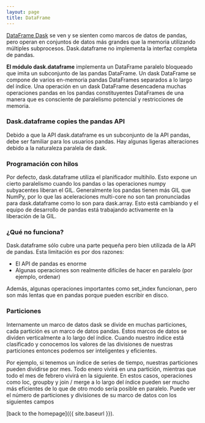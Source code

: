 ```yaml
---
layout: page
title: DataFrame
---
```


[DataFrame Dask](http://dask.pydata.org/en/latest/dataframe.html) se ven y se sienten como marcos de datos de pandas, pero operan en conjuntos de datos más grandes que la memoria utilizando múltiples subprocesos. Dask.dataframe no implementa la interfaz completa de pandas.

**El módulo dask.dataframe** implementa un DataFrame paralelo bloqueado que imita un subconjunto de las pandas DataFrame. Un dask DataFrame se compone de varios en-memoria pandas DataFrames separados a lo largo del índice. Una operación en un dask DataFrame desencadena muchas operaciones pandas en los pandas constituyentes DataFrames de una manera que es consciente de paralelismo potencial y restricciones de memoria.

### Dask.dataframe copies the pandas API

Debido a que la API dask.dataframe es un subconjunto de la API pandas, debe ser familiar para los usuarios pandas. Hay algunas ligeras alteraciones debido a la naturaleza paralela de dask.


### Programación con hilos

Por defecto, dask.dataframe utiliza el planificador multihilo. Esto expone un cierto paralelismo cuando los pandas o las operaciones numpy subyacentes liberan el GIL. Generalmente los pandas tienen más GIL que NumPy, por lo que las aceleraciones multi-core no son tan pronunciadas para dask.dataframe como lo son para dask.array. Esto está cambiando y el equipo de desarrollo de pandas está trabajando activamente en la liberación de la GIL.

### ¿Qué no funciona?

Dask.dataframe sólo cubre una parte pequeña pero bien utilizada de la API de pandas. Esta limitación es por dos razones:

* El API de pandas es enorme
* Algunas operaciones son realmente difíciles de hacer en paralelo (por ejemplo, ordenar)

Además, algunas operaciones importantes como set_index funcionan, pero son más lentas que en pandas porque pueden escribir en disco.

### Particiones

Internamente un marco de datos dask se divide en muchas particiones, cada partición es un marco de datos pandas. Estos marcos de datos se dividen verticalmente a lo largo del índice. Cuando nuestro índice está clasificado y conocemos los valores de las divisiones de nuestras particiones entonces podemos ser inteligentes y eficientes.

Por ejemplo, si tenemos un índice de series de tiempo, nuestras particiones pueden dividirse por mes. Todo enero vivirá en una partición, mientras que todo el mes de febrero vivirá en la siguiente. En estos casos, operaciones como loc, groupby y join / merge a lo largo del índice pueden ser mucho más eficientes de lo que de otro modo sería posible en paralelo. Puede ver el número de particiones y divisiones de su marco de datos con los siguientes campos


[back to the homepage]({{ site.baseurl }}).
